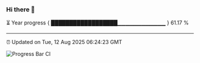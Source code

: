 ### Hi there 👋

⏳ Year progress { ██████████████████▁▁▁▁▁▁▁▁▁▁▁▁ } 61.17 %

---

⏰ Updated on Tue, 12 Aug 2025 06:24:23 GMT

![Progress Bar CI](https://github.com/liununu/liununu/workflows/Progress%20Bar%20CI/badge.svg)

